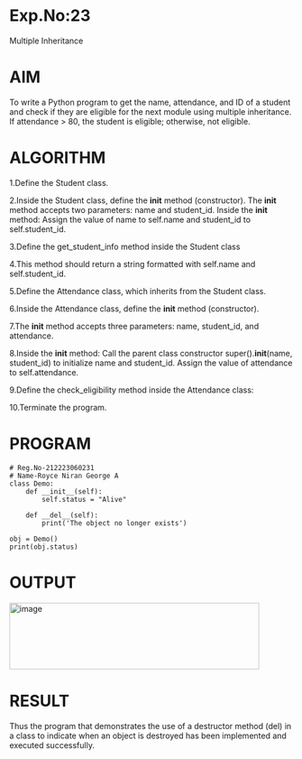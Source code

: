 # Exp.No:23
Multiple Inheritance
# AIM
To write a Python program to get the name, attendance, and ID of a student and check if they are eligible for the next module using multiple inheritance. If attendance > 80, the student is eligible; otherwise, not eligible.

# ALGORITHM
1.Define the Student class.

2.Inside the Student class, define the __init__ method (constructor). The __init__ method accepts two parameters: name and student_id.
   Inside the __init__ method: Assign the value of name to self.name and student_id to self.student_id.
   
3.Define the get_student_info method inside the Student class

4.This method should return a string formatted with self.name and self.student_id.

5.Define the Attendance class, which inherits from the Student class.

6.Inside the Attendance class, define the __init__ method (constructor).

7.The __init__ method accepts three parameters: name, student_id, and attendance.

8.Inside the __init__ method: Call the parent class constructor super().__init__(name, student_id) to initialize name and student_id. Assign the value of attendance to self.attendance.

9.Define the check_eligibility method inside the Attendance class:

10.Terminate the program.
# PROGRAM
```
# Reg.No-212223060231
# Name-Royce Niran George A
class Demo:
    def __init__(self):
        self.status = "Alive"
    
    def __del__(self):
        print('The object no longer exists')

obj = Demo()
print(obj.status)
```
# OUTPUT
<img width="443" height="118" alt="image" src="https://github.com/user-attachments/assets/730ca834-1fcf-4b70-9d99-7760c7464cef" />


# RESULT
Thus the program that demonstrates the use of a destructor method (del) in a class to indicate when an object is destroyed has been implemented and executed successfully.
